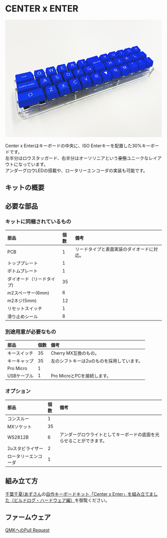 # CENTER x ENTER

<img src="https://github.com/takashicompany/center-enter/blob/master/images/qmk.jpg?raw=true" width="600">

Center x Enterはキーボードの中央に、ISO Enterキーを配置した30%キーボードです。  
左半分はロウスタッガード、右半分はオーソリニアという~~変態~~ユニークなレイアウトになっています。  
アンダーグロウLEDの搭載や、ロータリーエンコーダの実装も可能です。

## キットの概要

## 必要な部品

### キットに同梱されているもの
|部品|個数|備考|
|:--|:--|:--|
|PCB|1|リードタイプと表面実装のダイオードに対応。|
|トッププレート|1||
|ボトムプレート|1||
|ダイオード（リードタイプ)|35||
|m2スペーサー(6mm)|6||
|m2ネジ(5mm)|12||
|リセットスイッチ|1||
|滑り止めシール|8||

### 別途用意が必要なもの
|部品|個数|備考|
|:--|:--|:--|
|キースイッチ|35|Cherry MX互換のもの。|
|キーキャップ|35|左のシフトキーは2uのものを採用しています。|
|Pro Micro|1||
|USBケーブル|1|Pro MicroとPCを接続します。|

### オプション
|部品|個数|備考|
|:--|:--|:--|
|コンスルー|1||
|MXソケット|35||
|WS2812B|6|アンダーグロウライトとしてキーボードの底面を光らせることができます。|
|2uスタビライザー|2||
|ロータリーエンコーダ|1||

## 組み立て方
[千葉千夏/あずさん](https://twitter.com/azulee)の[自作キーボードキット「Center x Enter」を組み立てました（ビルドログ・ハードウェア編）](https://note.com/azulee/n/nbe20617f434b)を御覧ください。

## ファームウェア
[QMKへのPull Request](https://github.com/qmk/qmk_firmware/pull/14790)

